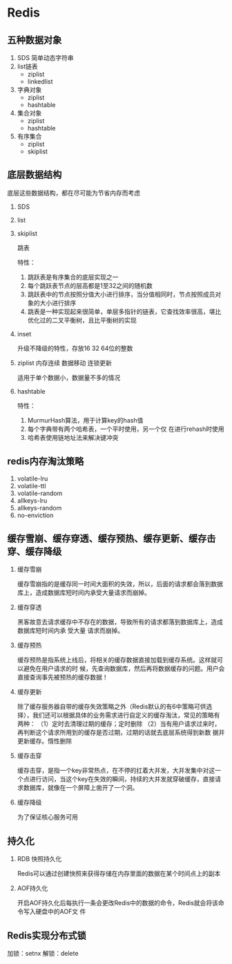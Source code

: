 # Redis

## 五种数据对象

1. SDS 简单动态字符串
2. list链表
   * ziplist
   * linkedlist
3. 字典对象
   * ziplist
   * hashtable
4. 集合对象
   * ziplist
   * hashtable
5. 有序集合
   * ziplist
   * skiplist

## 底层数据结构

底层这些数据结构，都在尽可能为节省内存而考虑

1. SDS

2. list

3. skiplist 

   跳表

   特性：

   1. 跳跃表是有序集合的底层实现之一
   2. 每个跳跃表节点的层高都是1至32之间的随机数
   3. 跳跃表中的节点按照分值大小进行排序，当分值相同时，节点按照成员对象的大小进行排序
   4. 跳表是一种实现起来很简单，单层多指针的链表，它查找效率很高，堪比优化过的二叉平衡树，且比平衡树的实现

4. inset

   升级不降级的特性，存放16 32 64位的整数

5. ziplist  内存连续 数据移动 连锁更新

   适用于单个数据小，数据量不多的情况

6. hashtable

   特性：

   1. MurmurHash算法，用于计算key的hash值
   2. 每个字典带有两个哈希表，一个平时使用，另一个仅
      在进行rehash时使用
   3. 哈希表使用链地址法来解决键冲突

## redis内存淘汰策略

1. volatile-lru
2. volatile-ttl
3. volatile-random
4. allkeys-lru
5. allkeys-random
6. no-enviction

## 缓存雪崩、缓存穿透、缓存预热、缓存更新、缓存击穿、缓存降级

1. 缓存雪崩

   缓存雪崩指的是缓存同一时间大面积的失效，所以，后面的请求都会落到数据库上，造成数据库短时间内承受大量请求而崩掉。

2. 缓存穿透

   黑客故意去请求缓存中不存在的数据，导致所有的请求都落到数据库上，造成数据库短时间内承
   受大量 请求而崩掉。

3. 缓存预热

   缓存预热是指系统上线后，将相关的缓存数据直接加载到缓存系统。这样就可以避免在用户请求的时
   候，先查询数据库，然后再将数据缓存的问题。用户会直接查询事先被预热的缓存数据！

4. 缓存更新

   除了缓存服务器自带的缓存失效策略之外（Redis默认的有6中策略可供选择），我们还可以根据具体的业务需求进行自定义的缓存淘汰，常见的策略有两种：
   （1）定时去清理过期的缓存；定时删除
   （2）当有用户请求过来时，再判断这个请求所用到的缓存是否过期，过期的话就去底层系统得到新数
   据并更新缓存。惰性删除

5. 缓存击穿

   缓存击穿，是指一个key非常热点，在不停的扛着大并发，大并发集中对这一个点进行访问，当这个key在失效的瞬间，持续的大并发就穿破缓存，直接请求数据库，就像在一个屏障上凿开了一个洞。

6. 缓存降级

   为了保证核心服务可用

## 持久化

1. RDB 快照持久化

   Redis可以通过创建快照来获得存储在内存里面的数据在某个时间点上的副本

2. AOF持久化

   开启AOF持久化后每执行一条会更改Redis中的数据的命令，Redis就会将该命令写入硬盘中的AOF文
   件

## Redis实现分布式锁

加锁：setnx 解锁：delete

